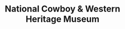 ---
layout: repo
title: "National Cowboy & Western Heritage Museum"
id: 24535
permalink: repos/24535/
---